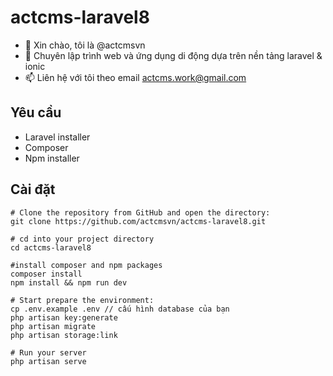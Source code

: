 # actcms-laravel8
- 👋 Xin chào, tôi là @actcmsvn
- 🌱 Chuyên lập trình web và ứng dụng di động dựa trên nền tảng laravel & ionic
- 📫 Liên hệ với tôi theo email actcms.work@gmail.com
## Yêu cầu

- Laravel installer
- Composer
- Npm installer

## Cài đặt

```
# Clone the repository from GitHub and open the directory:
git clone https://github.com/actcmsvn/actcms-laravel8.git

# cd into your project directory
cd actcms-laravel8

#install composer and npm packages
composer install
npm install && npm run dev

# Start prepare the environment:
cp .env.example .env // cấu hình database của bạn
php artisan key:generate
php artisan migrate
php artisan storage:link

# Run your server
php artisan serve

```